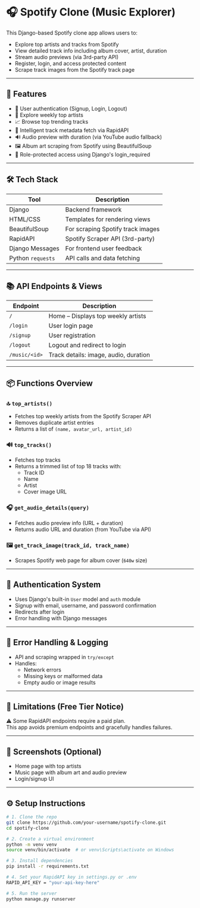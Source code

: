 # 🎧 Spotify Clone (Music Explorer)

This Django-based Spotify clone app allows users to:
- Explore top artists and tracks from Spotify
- View detailed track info including album cover, artist, duration
- Stream audio previews (via 3rd-party API)
- Register, login, and access protected content
- Scrape track images from the Spotify track page

---

## 🚀 Features

- 🔐 User authentication (Signup, Login, Logout)
- 🎵 Explore weekly top artists
- 📈 Browse top trending tracks
- 🧠 Intelligent track metadata fetch via RapidAPI
- 🔊 Audio preview with duration (via YouTube audio fallback)
- 🖼️ Album art scraping from Spotify using BeautifulSoup
- 🎯 Role-protected access using Django's login_required

---

## 🛠️ Tech Stack

| Tool            | Description                          |
|-----------------|--------------------------------------|
| Django          | Backend framework                    |
| HTML/CSS        | Templates for rendering views        |
| BeautifulSoup   | For scraping Spotify track images    |
| RapidAPI        | Spotify Scraper API (3rd-party)      |
| Django Messages | For frontend user feedback           |
| Python `requests` | API calls and data fetching        |

---

## 📚 API Endpoints & Views

| Endpoint       | Description                                   |
|----------------|-----------------------------------------------|
| `/`            | Home – Displays top weekly artists            |
| `/login`       | User login page                               |
| `/signup`      | User registration                             |
| `/logout`      | Logout and redirect to login                  |
| `/music/<id>`  | Track details: image, audio, duration         |

---

## 📦 Functions Overview

### 🔝 `top_artists()`
- Fetches top weekly artists from the Spotify Scraper API
- Removes duplicate artist entries
- Returns a list of `(name, avatar_url, artist_id)`

### 🔊 `top_tracks()`
- Fetches top tracks
- Returns a trimmed list of top 18 tracks with:
  - Track ID
  - Name
  - Artist
  - Cover image URL

### 🎧 `get_audio_details(query)`
- Fetches audio preview info (URL + duration)
- Returns audio URL and duration (from YouTube via API)

### 🖼️ `get_track_image(track_id, track_name)`
- Scrapes Spotify web page for album cover (`640w` size)

---

## 🔐 Authentication System

- Uses Django's built-in `User` model and `auth` module
- Signup with email, username, and password confirmation
- Redirects after login
- Error handling with Django messages

---

## 🧪 Error Handling & Logging

- API and scraping wrapped in `try/except`
- Handles:
  - Network errors
  - Missing keys or malformed data
  - Empty audio or image results

---

## 🚫 Limitations (Free Tier Notice)

⚠️ Some RapidAPI endpoints require a paid plan.  
This app avoids premium endpoints and gracefully handles failures.

---

## 📸 Screenshots (Optional)

- Home page with top artists
- Music page with album art and audio preview
- Login/signup UI

---

## ⚙️ Setup Instructions

```bash
# 1. Clone the repo
git clone https://github.com/your-username/spotify-clone.git
cd spotify-clone

# 2. Create a virtual environment
python -m venv venv
source venv/bin/activate  # or venv\Scripts\activate on Windows

# 3. Install dependencies
pip install -r requirements.txt

# 4. Set your RapidAPI key in settings.py or .env
RAPID_API_KEY = "your-api-key-here"

# 5. Run the server
python manage.py runserver
